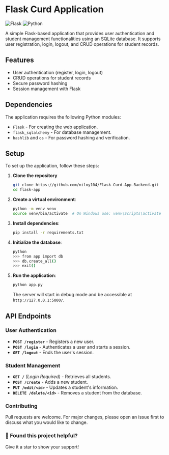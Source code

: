 # Flask Curd Application

![Flask](https://img.shields.io/badge/Flask-1.1.2-blue.svg)
![Python](https://img.shields.io/badge/Python-3.8%2B-green.svg)

A simple Flask-based application that provides user authentication and student management functionalities using an SQLite database. It supports user registration, login, logout, and CRUD operations for student records.

## Features
- User authentication (register, login, logout)
- CRUD operations for student records
- Secure password hashing
- Session management with Flask

## Dependencies
The application requires the following Python modules:
- `Flask` - For creating the web application.
- `flask_sqlalchemy` - For database management.
- `hashlib` and `os` - For password hashing and verification.

## Setup
To set up the application, follow these steps:

1. **Clone the repository**
   ```sh
   git clone https://github.com/niloy104/Flask-Curd-App-Backend.git
   cd flask-app
   ```
2. **Create a virtual environment**:
   ```sh
   python -m venv venv
   source venv/bin/activate  # On Windows use: venv\Scripts\activate
   ```
3. **Install dependencies**:
   ```sh
   pip install -r requirements.txt
   ```
4. **Initialize the database**:
   ```sh
   python
   >>> from app import db
   >>> db.create_all()
   >>> exit()
   ```
5. **Run the application**:
   ```sh
   python app.py
   ```
   The server will start in debug mode and be accessible at `http://127.0.0.1:5000/`.

## API Endpoints
### User Authentication
- **`POST /register`** - Registers a new user.
- **`POST /login`** - Authenticates a user and starts a session.
- **`GET /logout`** - Ends the user's session.

### Student Management
- **`GET /`** *(Login Required)* - Retrieves all students.
- **`POST /create`** - Adds a new student.
- **`PUT /edit/<id>`** - Updates a student's information.
- **`DELETE /delete/<id>`** - Removes a student from the database.


### Contributing

Pull requests are welcome. For major changes, please open an issue first to discuss what you would like to change.

### 🌟 Found this project helpful?

Give it a star to show your support!
